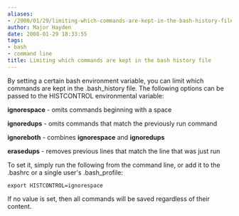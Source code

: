 ```yaml
---
aliases:
- /2008/01/29/limiting-which-commands-are-kept-in-the-bash-history-file/
author: Major Hayden
date: 2008-01-29 18:33:55
tags:
- bash
- command line
title: Limiting which commands are kept in the bash history file
---
```


By setting a certain bash environment variable, you can limit which commands are kept in the .bash_history file. The following options can be passed to the HISTCONTROL environmental variable:

**ignorespace** - omits commands beginning with a space

**ignoredups** - omits commands that match the previously run command

**ignoreboth** - combines **ignorespace** and **ignoredups**

**erasedups** - removes previous lines that match the line that was just run

To set it, simply run the following from the command line, or add it to the .bashrc or a single user's .bash_profile:

`export HISTCONTROL=ignorespace`

If no value is set, then all commands will be saved regardless of their content.
